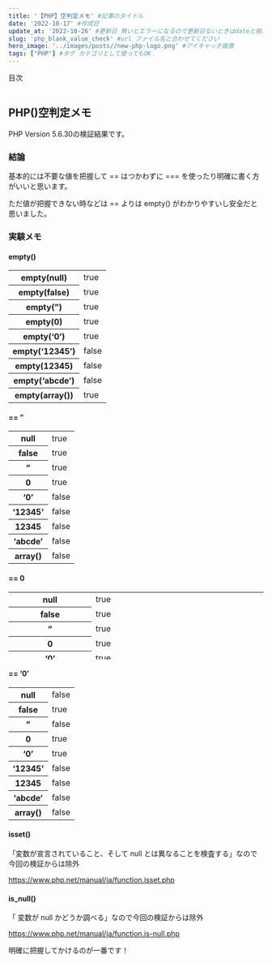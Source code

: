 ```yaml
---
title: '【PHP】空判定メモ' #記事のタイトル
date: '2022-10-17' #作成日
update_at: '2022-10-26' #更新日 無いとエラーになるので更新日ないときはdateと揃えてください。
slug: 'php_blank_value_check' #url ファイル名と合わせてください
hero_image: '../images/posts//new-php-logo.png' #アイキャッチ画像
tags: ["PHP"] #タグ カテゴリとして使ってもOK
---
```


<div class="toc-title">目次</div>

```toc
```


PHP()空判定メモ
----------

PHP Version 5.6.30の検証結果です。

### 結論

基本的には不要な値を把握して == はつかわずに === を使ったり明確に書く方がいいと思います。

ただ値が把握できない時などは == よりは empty() がわかりやすいし安全だと思いました。

### 実験メモ

#### empty()

<table class="cps-table03"><tbody><tr><th>empty(null)</th><td class="rankinginfo">true</td></tr><tr><th>empty(false)</th><td class="rankinginfo">true</td></tr><tr><th>empty(”)</th><td class="rankinginfo">true</td></tr><tr><th>empty(0)</th><td class="rankinginfo">true</td></tr><tr><th>empty(‘0’)</th><td class="rankinginfo">true</td></tr><tr><th>empty(‘12345’)</th><td class="rankinginfo">false</td></tr><tr><th>empty(12345)</th><td>false</td></tr><tr><th>empty(‘abcde’)</th><td class="rankinginfo">false</td></tr><tr><th><div><div>empty(array())</div></div></th><td><div><div>true</div></div></td></tr></tbody></table>

#### == ”

<table class="cps-table03"><tbody><tr><th>null</th><td class="rankinginfo">true</td></tr><tr><th>false</th><td class="rankinginfo">true</td></tr><tr><th>”</th><td class="rankinginfo">true</td></tr><tr><th>0</th><td class="rankinginfo">true</td></tr><tr><th>‘0’</th><td class="rankinginfo">false</td></tr><tr><th>‘12345’</th><td class="rankinginfo">false</td></tr><tr><th>12345</th><td>false</td></tr><tr><th>‘abcde’</th><td class="rankinginfo">false</td></tr><tr><th><div><div>array()</div></div></th><td><div><div>false</div></div></td></tr></tbody></table>

#### == 0

<table class="cps-table03" style="height: 133px;"><tbody><tr style="height: 19px;"><th style="height: 19px; width: 189.703px;">null</th><td class="rankinginfo" style="height: 19px; width: 461.297px;">true</td></tr><tr style="height: 19px;"><th style="height: 19px; width: 189.703px;">false</th><td class="rankinginfo" style="height: 19px; width: 461.297px;">true</td></tr><tr style="height: 19px;"><th style="height: 19px; width: 189.703px;">”</th><td class="rankinginfo" style="height: 19px; width: 461.297px;">true</td></tr><tr style="height: 19px;"><th style="height: 19px; width: 189.703px;">0</th><td class="rankinginfo" style="height: 19px; width: 461.297px;">true</td></tr><tr style="height: 19px;"><th style="height: 19px; width: 189.703px;">‘0’</th><td class="rankinginfo" style="height: 19px; width: 461.297px;">true</td></tr><tr style="height: 19px;"><th style="height: 19px; width: 189.703px;">‘12345’</th><td class="rankinginfo" style="height: 19px; width: 461.297px;">false</td></tr><tr><th style="width: 189.703px;">12345</th><td style="width: 461.297px;">false</td></tr><tr style="height: 19px;"><th style="height: 19px; width: 189.703px;">‘abcde’</th><td class="rankinginfo" style="height: 19px; width: 461.297px;">true</td></tr><tr><th style="width: 189.703px;"><div><div>array()</div></div></th><td style="width: 461.297px;"><div><div>false</div></div></td></tr></tbody></table>

#### == ‘0’

<table class="cps-table03"><tbody><tr><th>null</th><td class="rankinginfo">false</td></tr><tr><th>false</th><td class="rankinginfo">true</td></tr><tr><th>”</th><td class="rankinginfo">false</td></tr><tr><th>0</th><td class="rankinginfo">true</td></tr><tr><th>‘0’</th><td class="rankinginfo">true</td></tr><tr><th>‘12345’</th><td class="rankinginfo">false</td></tr><tr><th>12345</th><td>false</td></tr><tr><th>‘abcde’</th><td class="rankinginfo">false</td></tr><tr><th><div><div>array()</div></div></th><td><div><div>false</div></div></td></tr></tbody></table>

#### isset()

「変数が宣言されていること、そして null とは異なることを検査する」なので今回の検証からは除外

<div class="boxparts ref">
  <div class="title"></div>
  
  <https://www.php.net/manual/ja/function.isset.php>
</div>

#### is\_null()

「 変数が null かどうか調べる」なので今回の検証からは除外

<div class="boxparts ref">
  <div class="title"></div>
  
  <https://www.php.net/manual/ja/function.is-null.php>
</div>

<div class="balloon">
  <div class="icon"></div>
  <div class="talk">
  明確に把握してかけるのが一番です！
  </div>
</div>

